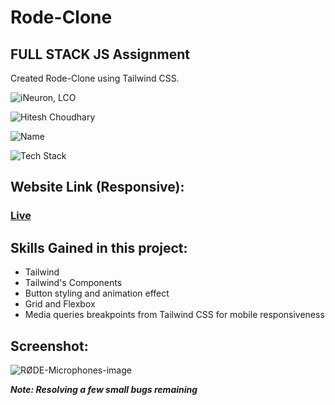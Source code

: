 # Rode-Clone
## FULL STACK JS Assignment
Created Rode-Clone using Tailwind CSS.

![iNeuron, LCO](https://img.shields.io/badge/iNeuron-LCO-green)

![Hitesh Choudhary](https://img.shields.io/badge/Hitesh--Choudhary-Full--stack--JS--bootcamp-red)

![Name](https://img.shields.io/badge/Project%20Made%20by-Abhijeet%20Sharma-white)

![Tech Stack](https://img.shields.io/badge/Tech%20Stack-HTML5%20%7C%20TailwindCSS-blue)

## Website Link (Responsive):
### [Live](https://rode-clone-fs-js.netlify.app/)

## Skills Gained in this project:
- Tailwind
- Tailwind's Components
- Button styling and animation effect
- Grid and Flexbox
- Media queries breakpoints from Tailwind CSS for mobile responsiveness

## Screenshot:

![RØDE-Microphones-image](https://user-images.githubusercontent.com/107188710/185667101-f8c27acf-17d4-4990-9b0c-c7ab3e5fedc1.png)

***Note: Resolving a few small bugs remaining***




